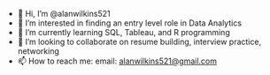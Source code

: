 - 👋 Hi, I’m @alanwilkins521
- 👀 I’m interested in finding an entry level role in Data Analytics
- 🌱 I’m currently learning SQL, Tableau, and R programming
- 💞️ I’m looking to collaborate on resume building, interview practice, networking
- 📫 How to reach me: email: alanwilkins521@gmail.com

<!---
alanwilkins521/alanwilkins521 is a ✨ special ✨ repository because its `README.md` (this file) appears on your GitHub profile.
You can click the Preview link to take a look at your changes.
--->
